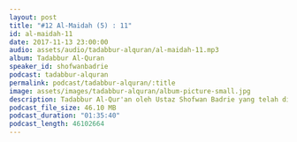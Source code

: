 ```yaml
---
layout: post
title: "#12 Al-Maidah (5) : 11"
id: al-maidah-11
date: 2017-11-13 23:00:00
audio: assets/audio/tadabbur-alquran/al-maidah-11.mp3
album: Tadabbur Al-Quran
speaker_id: shofwanbadrie
podcast: tadabbur-alquran
permalink: podcast/tadabbur-alquran/:title
image: assets/images/tadabbur-alquran/album-picture-small.jpg
description: Tadabbur Al-Qur'an oleh Ustaz Shofwan Badrie yang telah diadakan di The Glasshouse, Subang Jaya pada 13 November 2017.
podcast_file_size: 46.10 MB
podcast_duration: "01:35:40"
podcast_length: 46102664
---
```

